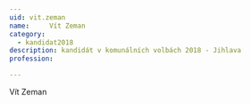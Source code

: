 ```yaml
---
uid: vit.zeman
name:     Vít Zeman
category:
  - kandidat2018
description: kandidát v komunálních volbách 2018 - Jihlava
profession: 

---
```


Vít Zeman
